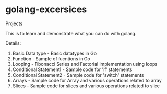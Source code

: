 # golang-excersices
Projects 

This is to learn and demonstrate what you can do with golang.

Details:
1. Basic Data type - Basic datatypes in Go
2. Function - Sample of fucntions in Go
3. Looping - Fibonacci Series and Factorial implementation using loops
4. Conditional Statement1 - Sample code for 'if' statements
5. Conditional Statement2 - Sample code for 'switch' statements
6. Arrays - Sample code for Array and various operations related to array
7. Slices - Sample code for slices and various operations related to slice
